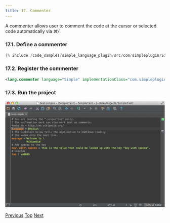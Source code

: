 ```yaml
---
title: 17. Commenter
---
```


A commenter allows user to comment the code at the cursor or selected code automatically via *⌘/*.

### 17.1. Define a commenter

```java
{% include /code_samples/simple_language_plugin/src/com/simpleplugin/SimpleCommenter.java %}
```

### 17.2. Register the commenter

```xml
<lang.commenter language="Simple" implementationClass="com.simpleplugin.SimpleCommenter"/>
```

### 17.3. Run the project

![Commenter](img/commenter.png)

[Previous](code_style_settings.md)
[Top](/tutorials/custom_language_support_tutorial.md)
[Next](quick_fix.md)

